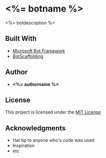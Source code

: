 # <%= botname %> 

<%= botdescription %>

## Built With

* [Microsoft Bot Framework](https://dev.botframework.com)
* [BotScaffolding](https://www.npmjs.com/package/generator-botscaffold)

## Author

* **<%= authorname %>**

## License

This project is licensed under the [MIT License](http://en.wikipedia.org/wiki/MIT_License)

## Acknowledgments

* Hat tip to anyone who's code was used
* Inspiration
* etc